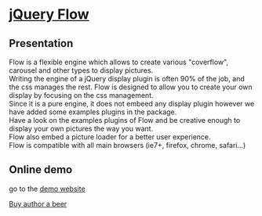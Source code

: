 [jQuery Flow](http://jb.demonte.fr/jquery/flow/)
=========================================

Presentation
------------

Flow is a flexible engine which allows to create various "coverflow", carousel and other types to display pictures.  
Writing the engine of a jQuery display plugin is often 90% of the job, and the css manages the rest. Flow is designed to allow you to create your own display by focusing on the css management.  
Since it is a pure engine, it does not embeed any display plugin however we have added some examples plugins in the package.  
Have a look on the examples plugins of Flow and be creative enough to display your own pictures the way you want.  
Flow also embed a picture loader for a better user experience.  
Flow is compatible with all main browsers (ie7+, firefox, chrome, safari...)  

Online demo
-----------

go to the [demo website](http://jb.demonte.fr/jquery/flow/)

[Buy author a beer](https://www.paypal.com/cgi-bin/webscr?cmd=_s-xclick&hosted_button_id=WCUX27CFV79S2)
